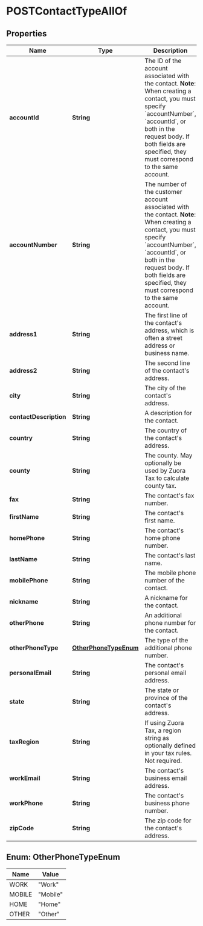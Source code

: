 

# POSTContactTypeAllOf


## Properties

| Name | Type | Description | Notes |
|------------ | ------------- | ------------- | -------------|
|**accountId** | **String** | The ID of the account associated with the contact.   **Note**: When creating a contact, you must specify &#x60;accountNumber&#x60;, &#x60;accountId&#x60;, or both in the request body. If both fields are specified, they must correspond to the same account.  |  [optional] |
|**accountNumber** | **String** | The number of the customer account associated with the contact.   **Note**: When creating a contact, you must specify &#x60;accountNumber&#x60;, &#x60;accountId&#x60;, or both in the request body. If both fields are specified, they must correspond to the same account.  |  [optional] |
|**address1** | **String** | The first line of the contact&#39;s address, which is often a street address or business name.  |  [optional] |
|**address2** | **String** | The second line of the contact&#39;s address.  |  [optional] |
|**city** | **String** | The city of the contact&#39;s address.  |  [optional] |
|**contactDescription** | **String** | A description for the contact.  |  [optional] |
|**country** | **String** | The country of the contact&#39;s address.  |  [optional] |
|**county** | **String** | The county. May optionally be used by Zuora Tax to calculate county tax.  |  [optional] |
|**fax** | **String** | The contact&#39;s fax number.  |  [optional] |
|**firstName** | **String** | The contact&#39;s first name.  |  |
|**homePhone** | **String** | The contact&#39;s home phone number.  |  [optional] |
|**lastName** | **String** | The contact&#39;s last name.  |  |
|**mobilePhone** | **String** | The mobile phone number of the contact.  |  [optional] |
|**nickname** | **String** | A nickname for the contact.  |  [optional] |
|**otherPhone** | **String** | An additional phone number for the contact.  |  [optional] |
|**otherPhoneType** | [**OtherPhoneTypeEnum**](#OtherPhoneTypeEnum) | The type of the additional phone number.  |  [optional] |
|**personalEmail** | **String** | The contact&#39;s personal email address.  |  [optional] |
|**state** | **String** | The state or province of the contact&#39;s address.  |  [optional] |
|**taxRegion** | **String** | If using Zuora Tax, a region string as optionally defined in your tax rules. Not required.  |  [optional] |
|**workEmail** | **String** | The contact&#39;s business email address.  |  [optional] |
|**workPhone** | **String** | The contact&#39;s business phone number.  |  [optional] |
|**zipCode** | **String** | The zip code for the contact&#39;s address.  |  [optional] |



## Enum: OtherPhoneTypeEnum

| Name | Value |
|---- | -----|
| WORK | &quot;Work&quot; |
| MOBILE | &quot;Mobile&quot; |
| HOME | &quot;Home&quot; |
| OTHER | &quot;Other&quot; |




